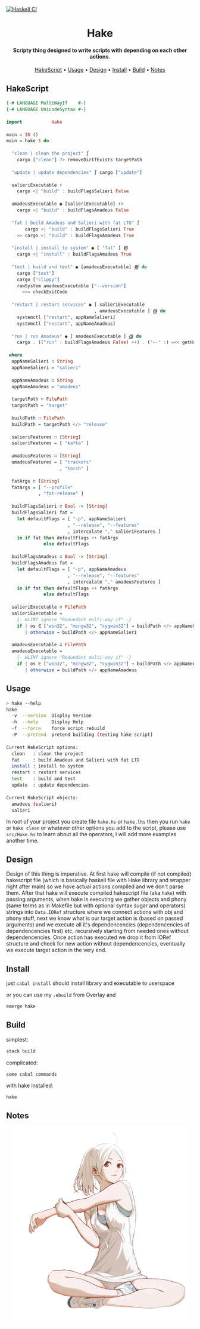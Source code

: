 [![Haskell CI](https://github.com/Miezhiko/hake/actions/workflows/haskell.yml/badge.svg?branch=mawa)](https://github.com/Miezhiko/hake/actions/workflows/haskell.yml)

<h1 align="center">
  Hake
  <br>
</h1>

<h4 align="center">Scripty thing designed to write scripts with depending on each other actions.</h4>

<p align="center">
  <a href="#hakescript">HakeScript</a>
  •
  <a href="#usage">Usage</a>
  •
  <a href="#design">Design</a>
  •
  <a href="#install">Install</a>
  •
  <a href="#build">Build</a>
  •
  <a href="#notes">Notes</a>
</p>

## HakeScript

```haskell
{-# LANGUAGE MultiWayIf    #-}
{-# LANGUAGE UnicodeSyntax #-}

import           Hake

main ∷ IO ()
main = hake $ do

  "clean | clean the project" ∫
    cargo ["clean"] ?> removeDirIfExists targetPath

  "update | update dependencies" ∫ cargo ["update"]

  salieriExecutable ♯
    cargo <| "build" : buildFlagsSalieri False

  amadeusExecutable ◉ [salieriExecutable] ♯♯
    cargo <| "build" : buildFlagsAmadeus False

  "fat | build Amadeus and Salieri with fat LTO" ∫
       cargo <| "build" : buildFlagsSalieri True
    >> cargo <| "build" : buildFlagsAmadeus True

  "install | install to system" ◉ [ "fat" ] ∰
    cargo <| "install" : buildFlagsAmadeus True

  "test | build and test" ◉ [amadeusExecutable] ∰ do
    cargo ["test"]
    cargo ["clippy"]
    rawSystem amadeusExecutable ["--version"]
      >>= checkExitCode

  "restart | restart services" ◉ [ salieriExecutable
                                 , amadeusExecutable ] ∰ do
    systemctl ["restart", appNameSalieri]
    systemctl ["restart", appNameAmadeus]

  "run | run Amadeus" ◉ [ amadeusExecutable ] ∰ do
    cargo . (("run" : buildFlagsAmadeus False) ++) . ("--" :) =<< getHakeArgs

 where
  appNameSalieri ∷ String
  appNameSalieri = "salieri"

  appNameAmadeus ∷ String
  appNameAmadeus = "amadeus"

  targetPath ∷ FilePath
  targetPath = "target"

  buildPath ∷ FilePath
  buildPath = targetPath </> "release"

  salieriFeatures ∷ [String]
  salieriFeatures = [ "kafka" ]

  amadeusFeatures ∷ [String]
  amadeusFeatures = [ "trackers"
                    , "torch" ]

  fatArgs ∷ [String]
  fatArgs = [ "--profile"
            , "fat-release" ]

  buildFlagsSalieri ∷ Bool -> [String]
  buildFlagsSalieri fat =
    let defaultFlags = [ "-p", appNameSalieri
                       , "--release", "--features"
                       , intercalate "," salieriFeatures ]
    in if fat then defaultFlags ++ fatArgs
              else defaultFlags

  buildFlagsAmadeus ∷ Bool -> [String]
  buildFlagsAmadeus fat =
    let defaultFlags = [ "-p", appNameAmadeus
                       , "--release", "--features"
                       , intercalate "," amadeusFeatures ]
    in if fat then defaultFlags ++ fatArgs
              else defaultFlags

  salieriExecutable ∷ FilePath
  salieriExecutable =
    {- HLINT ignore "Redundant multi-way if" -}
    if | os ∈ ["win32", "mingw32", "cygwin32"] → buildPath </> appNameSalieri ++ ".exe"
       | otherwise → buildPath </> appNameSalieri

  amadeusExecutable ∷ FilePath
  amadeusExecutable =
    {- HLINT ignore "Redundant multi-way if" -}
    if | os ∈ ["win32", "mingw32", "cygwin32"] → buildPath </> appNameAmadeus ++ ".exe"
       | otherwise → buildPath </> appNameAmadeus
```

## Usage

```bash
> hake --help
hake
  -v  --version  Display Version
  -h  --help     Display Help
  -f  --force    force script rebuild
  -P  --pretend  pretend building (testing hake script)

Current HakeScript options:
  clean   : clean the project
  fat     : build Amadeus and Salieri with fat LTO
  install : install to system
  restart : restart services
  test    : build and test
  update  : update dependencies

Current HakeScript objects:
  amadeus (salieri)
  salieri
```

In root of your project you create file `hake.hs` or `hake.lhs`
then you run `hake` or `hake clean` or whatever other options you add to the script,
please use `src/Hake.hs` to learn about all the operators, I will add more examples another time.

## Design

Design of this thing is imperative. At first hake will compile (if not compiled) hakescript file (which is basically haskell file with Hake library and wrapper right after main) so we have actual actions compiled and we don't parse them. After that hake will execute compiled hakescript file (aka `hake`) with passing arguments, when hake is executing we gather objects and phony (same terms as in Makefile but with optional syntax sugar and operators) strings into `Data.IORef` structure where we connect actions with obj and phony stuff, next we know what is our target action is (based on passed arguments) and we execute all it's dependencencies (dependencencies of dependencencies first) etc, recursively starting from needed ones without dependencencies. Once action has executed we drop it from IORef structure and check for new action without dependencencies, eventually we execute target action in the very end.

## Install

just `cabal install` should install library and executable to userspace

or you can use my `.ebuild` from Overlay and
```bash
emerge hake
```

## Build

simplest:

```bash
stack build
```

complicated:

```
some cabal commands
```

with hake installed:

```bash
hake
```

## Notes

<p align="center">
  <img src="/usage/example.png"/>
</p>
